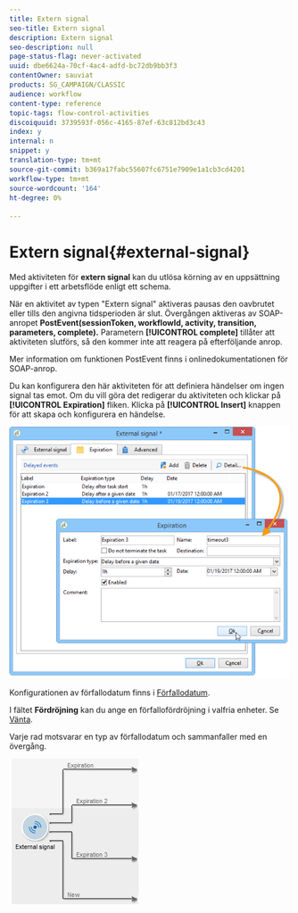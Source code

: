 ```yaml
---
title: Extern signal
seo-title: Extern signal
description: Extern signal
seo-description: null
page-status-flag: never-activated
uuid: dbe6624a-70cf-4ac4-adfd-bc72db9bb3f3
contentOwner: sauviat
products: SG_CAMPAIGN/CLASSIC
audience: workflow
content-type: reference
topic-tags: flow-control-activities
discoiquuid: 3739593f-056c-4165-87ef-63c812bd3c43
index: y
internal: n
snippet: y
translation-type: tm+mt
source-git-commit: b369a17fabc55607fc6751e7909e1a1cb3cd4201
workflow-type: tm+mt
source-wordcount: '164'
ht-degree: 0%

---
```



# Extern signal{#external-signal}

Med aktiviteten för **extern signal** kan du utlösa körning av en uppsättning uppgifter i ett arbetsflöde enligt ett schema.

När en aktivitet av typen &quot;Extern signal&quot; aktiveras pausas den oavbrutet eller tills den angivna tidsperioden är slut. Övergången aktiveras av SOAP-anropet **PostEvent(sessionToken, workflowId, activity, transition, parameters, complete).** Parametern **[!UICONTROL complete]** tillåter att aktiviteten slutförs, så den kommer inte att reagera på efterföljande anrop.

Mer information om funktionen PostEvent finns i onlinedokumentationen för SOAP-anrop.

Du kan konfigurera den här aktiviteten för att definiera händelser om ingen signal tas emot. Om du vill göra det redigerar du aktiviteten och klickar på **[!UICONTROL Expiration]** fliken. Klicka på **[!UICONTROL Insert]** knappen för att skapa och konfigurera en händelse.

![](assets/edit_signal.png)

Konfigurationen av förfallodatum finns i [Förfallodatum](../../workflow/using/defining-approvals.md).

I fältet **Fördröjning** kan du ange en förfallofördröjning i valfria enheter. Se [Vänta](../../workflow/using/wait.md).

Varje rad motsvarar en typ av förfallodatum och sammanfaller med en övergång.

![](assets/external_sign_diag.png)

